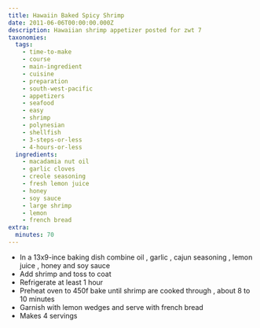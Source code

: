 ```yaml
---
title: Hawaiin Baked Spicy Shrimp
date: 2011-06-06T00:00:00.000Z
description: Hawaiian shrimp appetizer posted for zwt 7
taxonomies:
  tags:
    - time-to-make
    - course
    - main-ingredient
    - cuisine
    - preparation
    - south-west-pacific
    - appetizers
    - seafood
    - easy
    - shrimp
    - polynesian
    - shellfish
    - 3-steps-or-less
    - 4-hours-or-less
  ingredients:
    - macadamia nut oil
    - garlic cloves
    - creole seasoning
    - fresh lemon juice
    - honey
    - soy sauce
    - large shrimp
    - lemon
    - french bread
extra:
  minutes: 70
---
```

 - In a 13x9-ince baking dish combine oil , garlic , cajun seasoning , lemon juice , honey and soy sauce
 - Add shrimp and toss to coat
 - Refrigerate at least 1 hour
 - Preheat oven to 450f bake until shrimp are cooked through , about 8 to 10 minutes
 - Garnish with lemon wedges and serve with french bread
 - Makes 4 servings

